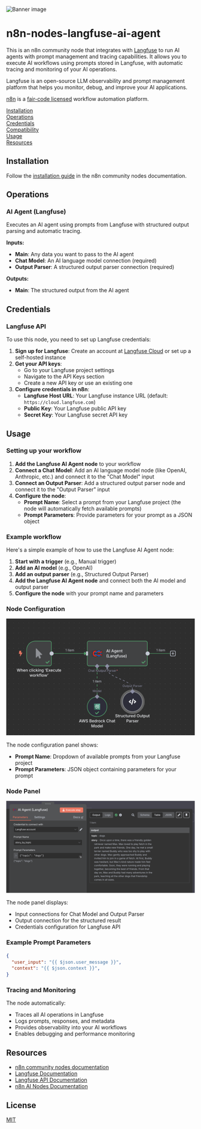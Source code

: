 ![Banner image](https://user-images.githubusercontent.com/10284570/173569848-c624317f-42b1-45a6-ab09-f0ea3c247648.png)

# n8n-nodes-langfuse-ai-agent

This is an n8n community node that integrates with [Langfuse](https://langfuse.com/) to run AI agents with prompt management and tracing capabilities. It allows you to execute AI workflows using prompts stored in Langfuse, with automatic tracing and monitoring of your AI operations.

Langfuse is an open-source LLM observability and prompt management platform that helps you monitor, debug, and improve your AI applications.

[n8n](https://n8n.io/) is a [fair-code licensed](https://docs.n8n.io/reference/license/) workflow automation platform.

[Installation](#installation)  
[Operations](#operations)  
[Credentials](#credentials)  
[Compatibility](#compatibility)  
[Usage](#usage)  
[Resources](#resources)  

## Installation

Follow the [installation guide](https://docs.n8n.io/integrations/community-nodes/installation/) in the n8n community nodes documentation.

## Operations

### AI Agent (Langfuse)

Executes an AI agent using prompts from Langfuse with structured output parsing and automatic tracing.

**Inputs:**
- **Main**: Any data you want to pass to the AI agent
- **Chat Model**: An AI language model connection (required)
- **Output Parser**: A structured output parser connection (required)

**Outputs:**
- **Main**: The structured output from the AI agent

## Credentials

### Langfuse API

To use this node, you need to set up Langfuse credentials:

1. **Sign up for Langfuse**: Create an account at [Langfuse Cloud](https://cloud.langfuse.com/) or set up a self-hosted instance
2. **Get your API keys**: 
   - Go to your Langfuse project settings
   - Navigate to the API Keys section
   - Create a new API key or use an existing one
3. **Configure credentials in n8n**:
   - **Langfuse Host URL**: Your Langfuse instance URL (default: `https://cloud.langfuse.com`)
   - **Public Key**: Your Langfuse public API key
   - **Secret Key**: Your Langfuse secret API key

## Usage

### Setting up your workflow

1. **Add the Langfuse AI Agent node** to your workflow
2. **Connect a Chat Model**: Add an AI language model node (like OpenAI, Anthropic, etc.) and connect it to the "Chat Model" input
3. **Connect an Output Parser**: Add a structured output parser node and connect it to the "Output Parser" input
4. **Configure the node**:
   - **Prompt Name**: Select a prompt from your Langfuse project (the node will automatically fetch available prompts)
   - **Prompt Parameters**: Provide parameters for your prompt as a JSON object

### Example workflow

Here's a simple example of how to use the Langfuse AI Agent node:

1. **Start with a trigger** (e.g., Manual trigger)
2. **Add an AI model** (e.g., OpenAI)
3. **Add an output parser** (e.g., Structured Output Parser)
4. **Add the Langfuse AI Agent node** and connect both the AI model and output parser
5. **Configure the node** with your prompt name and parameters

### Node Configuration

![Node Configuration](images/node.png)

The node configuration panel shows:
- **Prompt Name**: Dropdown of available prompts from your Langfuse project
- **Prompt Parameters**: JSON object containing parameters for your prompt

### Node Panel

![Node Panel](images/node_panel.png)

The node panel displays:
- Input connections for Chat Model and Output Parser
- Output connection for the structured result
- Credentials configuration for Langfuse API

### Example Prompt Parameters

```json
{
  "user_input": "{{ $json.user_message }}",
  "context": "{{ $json.context }}",
}
```

### Tracing and Monitoring

The node automatically:
- Traces all AI operations in Langfuse
- Logs prompts, responses, and metadata
- Provides observability into your AI workflows
- Enables debugging and performance monitoring

## Resources

* [n8n community nodes documentation](https://docs.n8n.io/integrations/#community-nodes)
* [Langfuse Documentation](https://langfuse.com/docs)
* [Langfuse API Documentation](https://langfuse.com/docs/api)
* [n8n AI Nodes Documentation](https://docs.n8n.io/integrations/builtin/cluster-nodes/sub-nodes/n8n-nodes-langchain/)

## License

[MIT](https://github.com/n8n-io/n8n-nodes-starter/blob/master/LICENSE.md)
